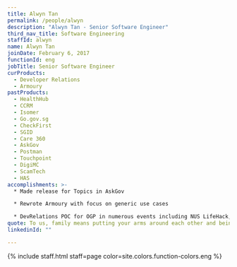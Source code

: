 ```yaml
---
title: Alwyn Tan
permalink: /people/alwyn
description: "Alwyn Tan - Senior Software Engineer"
third_nav_title: Software Engineering
staffId: alwyn
name: Alwyn Tan
joinDate: February 6, 2017
functionId: eng
jobTitle: Senior Software Engineer
curProducts:
  - Developer Relations
  - Armoury
pastProducts:
  - HealthHub
  - CCRM
  - Isomer
  - Go.gov.sg
  - CheckFirst
  - SGID
  - Care 360
  - AskGov
  - Postman
  - Touchpoint
  - DigiMC
  - ScamTech
  - HAS
accomplishments: >-
  * Made release for Topics in AskGov

  * Rewrote Armoury with focus on generic use cases

  * DevRelations POC for OGP in numerous events including NUS LifeHack, Build for Good & Tech for Public Good
quote: To us, family means putting your arms around each other and being there.
linkedinId: ""

---
```


{% include staff.html staff=page color=site.colors.function-colors.eng %}
